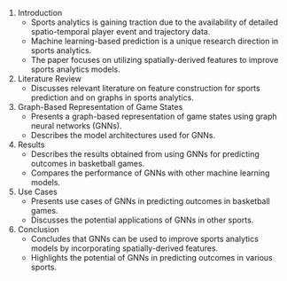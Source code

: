 1. Introduction 
	- Sports analytics is gaining traction due to the availability of detailed spatio-temporal player event and trajectory data. 
	- Machine learning-based prediction is a unique research direction in sports analytics. 
	- The paper focuses on utilizing spatially-derived features to improve sports analytics models. 
2. Literature Review
	- Discusses relevant literature on feature construction for sports prediction and on graphs in sports analytics. 
3. Graph-Based Representation of Game States 
	- Presents a graph-based representation of game states using graph neural networks (GNNs). 
	- Describes the model architectures used for GNNs. 
4. Results 
	- Describes the results obtained from using GNNs for predicting outcomes in basketball games. 
	- Compares the performance of GNNs with other machine learning models. 
5. Use Cases 
	- Presents use cases of GNNs in predicting outcomes in basketball games. 
	- Discusses the potential applications of GNNs in other sports. 
6. Conclusion 
	- Concludes that GNNs can be used to improve sports analytics models by incorporating spatially-derived features.
	- Highlights the potential of GNNs in predicting outcomes in various sports.
